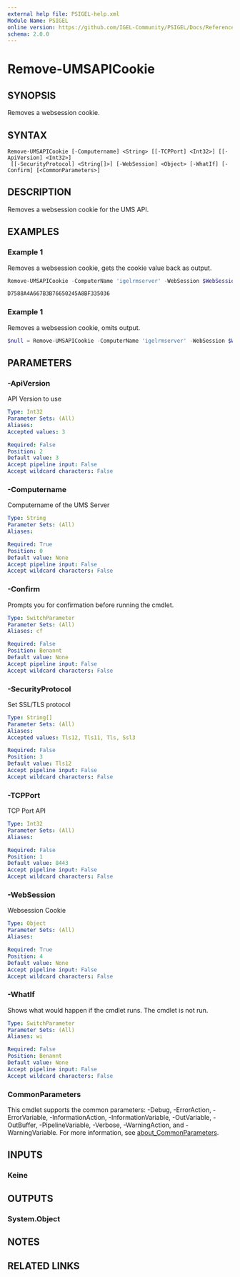 ```yaml
---
external help file: PSIGEL-help.xml
Module Name: PSIGEL
online version: https://github.com/IGEL-Community/PSIGEL/Docs/Reference/Remove-UMSAPICookie.md
schema: 2.0.0
---
```


# Remove-UMSAPICookie

## SYNOPSIS
Removes a websession cookie.

## SYNTAX

```
Remove-UMSAPICookie [-Computername] <String> [[-TCPPort] <Int32>] [[-ApiVersion] <Int32>]
 [[-SecurityProtocol] <String[]>] [-WebSession] <Object> [-WhatIf] [-Confirm] [<CommonParameters>]
```

## DESCRIPTION
Removes a websession cookie for the UMS API.

## EXAMPLES

### Example 1

Removes a websession cookie, gets the cookie value back as output.

```powershell
Remove-UMSAPICookie -ComputerName 'igelrmserver' -WebSession $WebSession

D7588A4A667B3B76650245A8BF335036
```

### Example 1

Removes a websession cookie, omits output.

```powershell
$null = Remove-UMSAPICookie -ComputerName 'igelrmserver' -WebSession $WebSession
```

## PARAMETERS

### -ApiVersion
API Version to use

```yaml
Type: Int32
Parameter Sets: (All)
Aliases:
Accepted values: 3

Required: False
Position: 2
Default value: 3
Accept pipeline input: False
Accept wildcard characters: False
```

### -Computername
Computername of the UMS Server

```yaml
Type: String
Parameter Sets: (All)
Aliases:

Required: True
Position: 0
Default value: None
Accept pipeline input: False
Accept wildcard characters: False
```

### -Confirm
Prompts you for confirmation before running the cmdlet.

```yaml
Type: SwitchParameter
Parameter Sets: (All)
Aliases: cf

Required: False
Position: Benannt
Default value: None
Accept pipeline input: False
Accept wildcard characters: False
```

### -SecurityProtocol
Set SSL/TLS protocol

```yaml
Type: String[]
Parameter Sets: (All)
Aliases:
Accepted values: Tls12, Tls11, Tls, Ssl3

Required: False
Position: 3
Default value: Tls12
Accept pipeline input: False
Accept wildcard characters: False
```

### -TCPPort
TCP Port API

```yaml
Type: Int32
Parameter Sets: (All)
Aliases:

Required: False
Position: 1
Default value: 8443
Accept pipeline input: False
Accept wildcard characters: False
```

### -WebSession
Websession Cookie

```yaml
Type: Object
Parameter Sets: (All)
Aliases:

Required: True
Position: 4
Default value: None
Accept pipeline input: False
Accept wildcard characters: False
```

### -WhatIf
Shows what would happen if the cmdlet runs.
The cmdlet is not run.

```yaml
Type: SwitchParameter
Parameter Sets: (All)
Aliases: wi

Required: False
Position: Benannt
Default value: None
Accept pipeline input: False
Accept wildcard characters: False
```

### CommonParameters
This cmdlet supports the common parameters: -Debug, -ErrorAction, -ErrorVariable, -InformationAction, -InformationVariable, -OutVariable, -OutBuffer, -PipelineVariable, -Verbose, -WarningAction, and -WarningVariable. For more information, see [about_CommonParameters](http://go.microsoft.com/fwlink/?LinkID=113216).

## INPUTS

### Keine

## OUTPUTS

### System.Object
## NOTES

## RELATED LINKS
